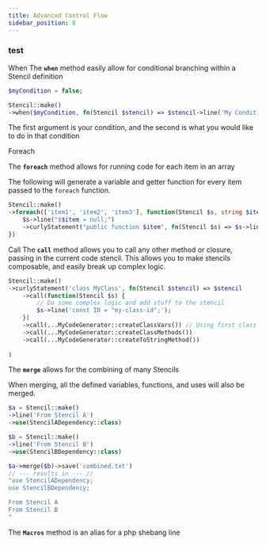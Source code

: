 ```yaml
---
title: Advanced Control Flow
sidebar_position: 8
---
```


### test

<FeatureHeader anchor="When" title>
When
</FeatureHeader>
The <strong><code>when</code></strong> method easily allow for conditional branching within a Stencil definition

```php
$myCondition = false;

Stencil::make()
->when($myCondition, fn(Stencil $stencil) => $stencil->line('My Condition passed'));
```

The first argument is your condition, and the second is what you would like to do in that condition


<FeatureHeader anchor="foreach" title>
Foreach
</FeatureHeader>

The <strong><code>foreach</code></strong> method allows for running code for each item in an array

The following will generate a variable and getter function for every item passed to the `foreach` function.

```php
Stencil::make()
->foreach(['item1', 'item2', 'item3'], function(Stencil $s, string $item) {
    $s->line("$$item = null;")
    ->curlyStatement("public function $item", fn(Stencil $s) => $s->line("return $this->$item"))
})
```

<FeatureHeader anchor="call" title>
Call
</FeatureHeader>
The <strong><code>call</code></strong> method allows you to call any other method or closure, passing in the current code stencil.
This allows you to make stencils composable, and easily break up complex logic.

```php
Stencil::make()
->curlyStatement('class MyClass', fn(Stencil $stencil) => $stencil
    ->call(function(Stencil $s) {
        // Do some complex logic and add stuff to the stencil
        $s->line('const ID = "my-class-id";');
    })
    ->call(...MyCodeGenerator::createClassVars()) // Using first class callables in php 8.1+
    ->call(...MyCodeGenerator::createClassMethods())
    ->call(...MyCodeGenerator::createToStringMethod())
    
)
```

<FeatureHeader anchor="merge">
The <strong><code>merge</code></strong> allows for the combining of many Stencils
</FeatureHeader>

When merging, all the defined variables, functions, and uses will also be merged.

```php
$a = Stencil::make()
->line('From Stencil A')
->use(StencilADependency::class)

$b = Stencil::make()
->line('From Stencil B')
->use(StencilBDependency::class)

$a->merge($b)->save('combined.txt')
// --- results in --- //
"use StencilADependency;
use StencilBDependency;

From Stencil A
From Stencil B
"
```

<FeatureHeader anchor="Macros">
The <strong><code>Macros</code></strong> method is an alias for a php shebang line
</FeatureHeader>
